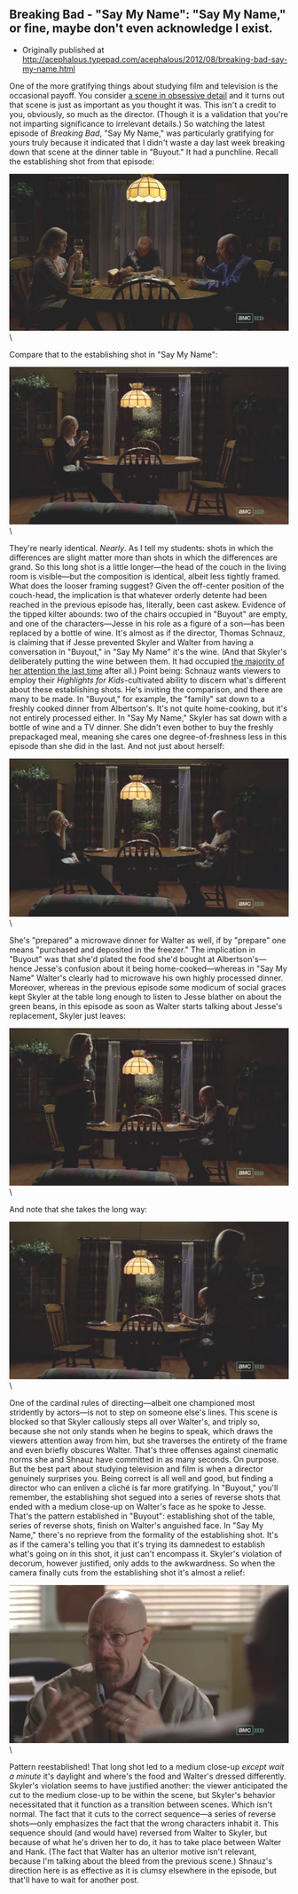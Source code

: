 ## Breaking Bad - "Say My Name": "Say My Name," or fine, maybe don't even acknowledge I exist.

 * Originally published at http://acephalous.typepad.com/acephalous/2012/08/breaking-bad-say-my-name.html

One of the more gratifying things about studying film and television is the occasional payoff. You consider [a scene in obsessive detail](http://www.lawyersgunsmoneyblog.com/2012/08/realism-and-bad-manners-in-breaking-bad) and it turns out that scene is just as important as you thought it was. This isn't a credit to you, obviously, so much as the director. (Though it is a validation that you're not imparting significance to irrelevant details.) So watching the latest episode of *Breaking Bad*, "Say My Name," was particularly gratifying for yours truly because it indicated that I didn't waste a day last week breaking down that scene at the dinner table in "Buyout." It had a punchline. Recall the establishing shot from that episode:

![Figure 01](../../images/tv/breaking-bad/say-my-name/01.png)\ 

Compare that to the establishing shot in "Say My Name":

![Figure 02](../../images/tv/breaking-bad/say-my-name/02.png)\ 

They're nearly identical. *Nearly*. As I tell my students: shots in which the differences are slight matter more than shots in which the differences are grand. So this long shot is a little longer—the head of the couch in the living room is visible—but the composition is identical, albeit less tightly framed. What does the looser framing suggest? Given the off-center position of the couch-head, the implication is that whatever orderly detente had been reached in the previous episode has, literally, been cast askew. Evidence of the tipped kilter abounds: two of the chairs occupied in "Buyout" are empty, and one of the characters—Jesse in his role as a figure of a son—has been replaced by a bottle of wine. It's almost as if the director, Thomas Schnauz, is claiming that if Jesse prevented Skyler and Walter from having a conversation in "Buyout," in "Say My Name" it's the wine. (And that Skyler's deliberately putting the wine between them. It had occupied [the majority of her attention the last time](http://www.lawyersgunsmoneyblog.com/wp-content/uploads/2012/08/breaking-bad00050.png) after all.)
Point being: Schnauz wants viewers to employ their *Highlights for Kids*-cultivated ability to discern what's different about these establishing shots. He's inviting the comparison, and there are many to be made. In "Buyout," for example, the "family" sat down to a freshly cooked dinner from Albertson's. It's not quite home-cooking, but it's not entirely processed either. In "Say My Name," Skyler has sat down with a bottle of wine and a TV dinner. She didn't even bother to buy the freshly prepackaged meal, meaning she cares one degree-of-freshness less in this episode than she did in the last. And not just about herself:

![Figure 03](../../images/tv/breaking-bad/say-my-name/03.png)\ 

She's "prepared" a microwave dinner for Walter as well, if by "prepare" one means "purchased and deposited in the freezer." The implication in "Buyout" was that she'd plated the food she'd bought at Albertson's—hence Jesse's confusion about it being home-cooked—whereas in "Say My Name" Walter's clearly had to microwave his own highly processed dinner. Moreover, whereas in the previous episode some modicum of social graces kept Skyler at the table long enough to listen to Jesse blather on about the green beans, in this episode as soon as Walter starts talking about Jesse's replacement, Skyler just leaves:

![Figure 04](../../images/tv/breaking-bad/say-my-name/04.png)\ 

And note that she takes the long way:

![Figure 05](../../images/tv/breaking-bad/say-my-name/05.png)\ 

One of the cardinal rules of directing—albeit one championed most stridently by actors—is not to step on someone else's lines. This scene is blocked so that Skyler callously steps all over Walter's, and triply so, because she not only stands when he begins to speak, which draws the viewers attention away from him, but she traverses the entirety of the frame and even briefly obscures Walter. That's three offenses against cinematic norms she and Shnauz have committed in as many seconds. On purpose.
But the best part about studying television and film is when a director genuinely surprises you. Being correct is all well and good, but finding a director who can enliven a cliché is far more gratifying. In "Buyout," you'll remember, the establishing shot segued into a series of reverse shots that ended with a medium close-up on Walter's face as he spoke to Jesse. That's the pattern established in "Buyout": establishing shot of the table, series of reverse shots, finish on Walter's anguished face. In "Say My Name," there's no reprieve from the formality of the establishing shot. It's as if the camera's telling you that it's trying its damnedest to establish what's going on in this shot, it just can't encompass it. Skyler's violation of decorum, however justified, only adds to the awkwardness. So when the camera finally cuts from the establishing shot it's almost a relief:

![Figure 06](../../images/tv/breaking-bad/say-my-name/06.png)\ 

Pattern reestablished! That long shot led to a medium close-up *except wait a minute* it's daylight and where's the food and Walter's dressed differently. Skyler's violation seems to have justified another: the viewer anticipated the cut to the medium close-up to be within the scene, but Skyler's behavior necessitated that it function as a transition between scenes. Which isn't normal. The fact that it cuts to the correct sequence—a series of reverse shots—only emphasizes the fact that the wrong characters inhabit it. This sequence should (and would have) reversed from Walter to Skyler, but because of what he's driven her to do, it has to take place between Walter and Hank. (The fact that Walter has an ulterior motive isn't relevant, because I'm talking about the bleed from the previous scene.) Shnauz's direction here is as effective as it is clumsy elsewhere in the episode, but that'll have to wait for another post.
